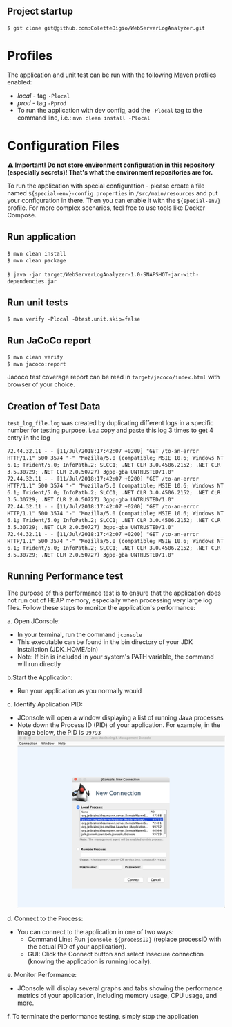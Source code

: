 ## Project startup
``` shell script
$ git clone git@github.com:ColetteDigio/WebServerLogAnalyzer.git
```


# Profiles
The application and unit test can be run with the following Maven profiles enabled:
- *local* - tag `-Plocal`
- *prod* - tag `-Pprod`
- To run the application with dev config, add the `-Plocal` tag to the command line, i.e.: `mvn clean install -Plocal`


# Configuration Files
**:warning: Important! Do not store environment configuration in this repository (especially secrets)! That's what
the environment repositories are for.**

To run the application with special configuration - please create a
file named `${special-env}-config.properties` in `/src/main/resources` and put your configuration in there. Then you can enable
it with the `${special-env}` profile. For more complex scenarios, feel free to use tools like Docker Compose.


## Run application
``` shell script
$ mvn clean install 
$ mvn clean package

$ java -jar target/WebServerLogAnalyzer-1.0-SNAPSHOT-jar-with-dependencies.jar
```

## Run unit tests
``` shell script
$ mvn verify -Plocal -Dtest.unit.skip=false
```

## Run JaCoCo report 
``` shell script
$ mvn clean verify
$ mvn jacoco:report
```
Jacoco test coverage report can be read in `target/jacoco/index.html` with browser of your choice.

## Creation of Test Data
`test_log_file.log` was created by duplicating different logs in a specific number for testing purpose. i.e.:
copy and paste this log 3 times to get 4 entry in the log
```
72.44.32.11 - - [11/Jul/2018:17:42:07 +0200] "GET /to-an-error HTTP/1.1" 500 3574 "-" "Mozilla/5.0 (compatible; MSIE 10.6; Windows NT 6.1; Trident/5.0; InfoPath.2; SLCC1; .NET CLR 3.0.4506.2152; .NET CLR 3.5.30729; .NET CLR 2.0.50727) 3gpp-gba UNTRUSTED/1.0"
72.44.32.11 - - [11/Jul/2018:17:42:07 +0200] "GET /to-an-error HTTP/1.1" 500 3574 "-" "Mozilla/5.0 (compatible; MSIE 10.6; Windows NT 6.1; Trident/5.0; InfoPath.2; SLCC1; .NET CLR 3.0.4506.2152; .NET CLR 3.5.30729; .NET CLR 2.0.50727) 3gpp-gba UNTRUSTED/1.0"
72.44.32.11 - - [11/Jul/2018:17:42:07 +0200] "GET /to-an-error HTTP/1.1" 500 3574 "-" "Mozilla/5.0 (compatible; MSIE 10.6; Windows NT 6.1; Trident/5.0; InfoPath.2; SLCC1; .NET CLR 3.0.4506.2152; .NET CLR 3.5.30729; .NET CLR 2.0.50727) 3gpp-gba UNTRUSTED/1.0"
72.44.32.11 - - [11/Jul/2018:17:42:07 +0200] "GET /to-an-error HTTP/1.1" 500 3574 "-" "Mozilla/5.0 (compatible; MSIE 10.6; Windows NT 6.1; Trident/5.0; InfoPath.2; SLCC1; .NET CLR 3.0.4506.2152; .NET CLR 3.5.30729; .NET CLR 2.0.50727) 3gpp-gba UNTRUSTED/1.0"
```
## Running Performance test
The purpose of this performance test is to ensure that the application does not run out of HEAP memory, especially when processing very large log files. Follow these steps to monitor the application's performance:

a. Open JConsole:
- In your terminal, run the command `jconsole`
- This executable can be found in the bin directory of your JDK installation (JDK_HOME/bin)
- Note: If bin is included in your system's PATH variable, the command will run directly

b.Start the Application:
- Run your application as you normally would

c. Identify Application PID:
- JConsole will open a window displaying a list of running Java processes
- Note down the Process ID (PID) of your application. For example, in the image below, the PID is `99793`
![jconsole-pop-up.png](..%2Fsrc%2Fmain%2Fresources%2Fimages%2Fjconsole-pop-up.png)

d. Connect to the Process:
- You can connect to the application in one of two ways:
    - Command Line: Run `jconsole ${processID}` (replace processID with the actual PID of your application).
    - GUI: Click the Connect button and select Insecure connection (knowing the application is running locally).

e. Monitor Performance:
- JConsole will display several graphs and tabs showing the performance metrics of your application, including memory usage, CPU usage, and more.

f. To terminate the performance testing, simply stop the application